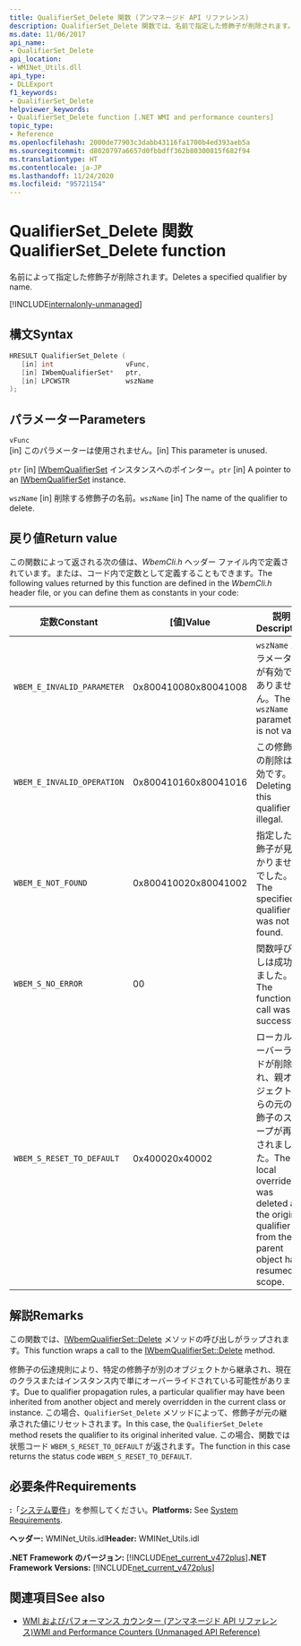 ```yaml
---
title: QualifierSet_Delete 関数 (アンマネージド API リファレンス)
description: QualifierSet_Delete 関数では、名前で指定した修飾子が削除されます。
ms.date: 11/06/2017
api_name:
- QualifierSet_Delete
api_location:
- WMINet_Utils.dll
api_type:
- DLLExport
f1_keywords:
- QualifierSet_Delete
helpviewer_keywords:
- QualifierSet_Delete function [.NET WMI and performance counters]
topic_type:
- Reference
ms.openlocfilehash: 2000de77903c3dabb43116fa1700b4ed393aeb5a
ms.sourcegitcommit: d8020797a6657d0fbbdff362b80300815f682f94
ms.translationtype: HT
ms.contentlocale: ja-JP
ms.lasthandoff: 11/24/2020
ms.locfileid: "95721154"
---
```

# <a name="qualifierset_delete-function"></a><span data-ttu-id="87d5a-103">QualifierSet_Delete 関数</span><span class="sxs-lookup"><span data-stu-id="87d5a-103">QualifierSet_Delete function</span></span>

<span data-ttu-id="87d5a-104">名前によって指定した修飾子が削除されます。</span><span class="sxs-lookup"><span data-stu-id="87d5a-104">Deletes a specified qualifier by name.</span></span>  

[!INCLUDE[internalonly-unmanaged](../../../../includes/internalonly-unmanaged.md)]
  
## <a name="syntax"></a><span data-ttu-id="87d5a-105">構文</span><span class="sxs-lookup"><span data-stu-id="87d5a-105">Syntax</span></span>  
  
```cpp  
HRESULT QualifierSet_Delete (
   [in] int                  vFunc,
   [in] IWbemQualifierSet*   ptr,
   [in] LPCWSTR              wszName
);
```  

## <a name="parameters"></a><span data-ttu-id="87d5a-106">パラメーター</span><span class="sxs-lookup"><span data-stu-id="87d5a-106">Parameters</span></span>

`vFunc`  
<span data-ttu-id="87d5a-107">[in] このパラメーターは使用されません。</span><span class="sxs-lookup"><span data-stu-id="87d5a-107">[in] This parameter is unused.</span></span>

<span data-ttu-id="87d5a-108">`ptr` [in] [IWbemQualifierSet](/windows/desktop/api/wbemcli/nn-wbemcli-iwbemqualifierset) インスタンスへのポインター。</span><span class="sxs-lookup"><span data-stu-id="87d5a-108">`ptr` [in] A pointer to an [IWbemQualifierSet](/windows/desktop/api/wbemcli/nn-wbemcli-iwbemqualifierset) instance.</span></span>

<span data-ttu-id="87d5a-109">`wszName` [in] 削除する修飾子の名前。</span><span class="sxs-lookup"><span data-stu-id="87d5a-109">`wszName` [in] The name of the qualifier to delete.</span></span>

## <a name="return-value"></a><span data-ttu-id="87d5a-110">戻り値</span><span class="sxs-lookup"><span data-stu-id="87d5a-110">Return value</span></span>

<span data-ttu-id="87d5a-111">この関数によって返される次の値は、*WbemCli.h* ヘッダー ファイル内で定義されています。または、コード内で定数として定義することもできます。</span><span class="sxs-lookup"><span data-stu-id="87d5a-111">The following values returned by this function are defined in the *WbemCli.h* header file, or you can define them as constants in your code:</span></span>

|<span data-ttu-id="87d5a-112">定数</span><span class="sxs-lookup"><span data-stu-id="87d5a-112">Constant</span></span>  |<span data-ttu-id="87d5a-113">[値]</span><span class="sxs-lookup"><span data-stu-id="87d5a-113">Value</span></span>  |<span data-ttu-id="87d5a-114">説明</span><span class="sxs-lookup"><span data-stu-id="87d5a-114">Description</span></span>  |
|---------|---------|---------|
|`WBEM_E_INVALID_PARAMETER` | <span data-ttu-id="87d5a-115">0x80041008</span><span class="sxs-lookup"><span data-stu-id="87d5a-115">0x80041008</span></span> | <span data-ttu-id="87d5a-116">`wszName` パラメーターが有効ではありません。</span><span class="sxs-lookup"><span data-stu-id="87d5a-116">The `wszName` parameter is not valid.</span></span> |
|`WBEM_E_INVALID_OPERATION` | <span data-ttu-id="87d5a-117">0x80041016</span><span class="sxs-lookup"><span data-stu-id="87d5a-117">0x80041016</span></span> | <span data-ttu-id="87d5a-118">この修飾子の削除は無効です。</span><span class="sxs-lookup"><span data-stu-id="87d5a-118">Deleting this qualifier is illegal.</span></span> |
|`WBEM_E_NOT_FOUND` | <span data-ttu-id="87d5a-119">0x80041002</span><span class="sxs-lookup"><span data-stu-id="87d5a-119">0x80041002</span></span> | <span data-ttu-id="87d5a-120">指定した修飾子が見つかりませんでした。</span><span class="sxs-lookup"><span data-stu-id="87d5a-120">The specified qualifier was not found.</span></span> |
|`WBEM_S_NO_ERROR` | <span data-ttu-id="87d5a-121">0</span><span class="sxs-lookup"><span data-stu-id="87d5a-121">0</span></span> | <span data-ttu-id="87d5a-122">関数呼び出しは成功しました。</span><span class="sxs-lookup"><span data-stu-id="87d5a-122">The function call was successful.</span></span>  |
| `WBEM_S_RESET_TO_DEFAULT` | <span data-ttu-id="87d5a-123">0x40002</span><span class="sxs-lookup"><span data-stu-id="87d5a-123">0x40002</span></span> | <span data-ttu-id="87d5a-124">ローカル オーバーライドが削除され、親オブジェクトからの元の修飾子のスコープが再開されました。</span><span class="sxs-lookup"><span data-stu-id="87d5a-124">The local override was deleted and the original qualifier from the parent object has resumed scope.</span></span> |

## <a name="remarks"></a><span data-ttu-id="87d5a-125">解説</span><span class="sxs-lookup"><span data-stu-id="87d5a-125">Remarks</span></span>

<span data-ttu-id="87d5a-126">この関数では、[IWbemQualifierSet::Delete](/windows/desktop/api/wbemcli/nf-wbemcli-iwbemqualifierset-delete) メソッドの呼び出しがラップされます。</span><span class="sxs-lookup"><span data-stu-id="87d5a-126">This function wraps a call to the [IWbemQualifierSet::Delete](/windows/desktop/api/wbemcli/nf-wbemcli-iwbemqualifierset-delete) method.</span></span>

<span data-ttu-id="87d5a-127">修飾子の伝達規則により、特定の修飾子が別のオブジェクトから継承され、現在のクラスまたはインスタンス内で単にオーバーライドされている可能性があります。</span><span class="sxs-lookup"><span data-stu-id="87d5a-127">Due to qualifier propagation rules, a particular qualifier may have been inherited from another object and merely overridden in the current class or instance.</span></span> <span data-ttu-id="87d5a-128">この場合、`QualifierSet_Delete` メソッドによって、修飾子が元の継承された値にリセットされます。</span><span class="sxs-lookup"><span data-stu-id="87d5a-128">In this case, the `QualifierSet_Delete` method resets the qualifier to its original inherited value.</span></span> <span data-ttu-id="87d5a-129">この場合、関数では状態コード `WBEM_S_RESET_TO_DEFAULT` が返されます。</span><span class="sxs-lookup"><span data-stu-id="87d5a-129">The function in this case returns the status code `WBEM_S_RESET_TO_DEFAULT`.</span></span>

## <a name="requirements"></a><span data-ttu-id="87d5a-130">必要条件</span><span class="sxs-lookup"><span data-stu-id="87d5a-130">Requirements</span></span>  

 <span data-ttu-id="87d5a-131">**:**「[システム要件](../../get-started/system-requirements.md)」を参照してください。</span><span class="sxs-lookup"><span data-stu-id="87d5a-131">**Platforms:** See [System Requirements](../../get-started/system-requirements.md).</span></span>  
  
 <span data-ttu-id="87d5a-132">**ヘッダー:** WMINet_Utils.idl</span><span class="sxs-lookup"><span data-stu-id="87d5a-132">**Header:** WMINet_Utils.idl</span></span>  
  
 <span data-ttu-id="87d5a-133">**.NET Framework のバージョン:** [!INCLUDE[net_current_v472plus](../../../../includes/net-current-v472plus.md)]</span><span class="sxs-lookup"><span data-stu-id="87d5a-133">**.NET Framework Versions:** [!INCLUDE[net_current_v472plus](../../../../includes/net-current-v472plus.md)]</span></span>  
  
## <a name="see-also"></a><span data-ttu-id="87d5a-134">関連項目</span><span class="sxs-lookup"><span data-stu-id="87d5a-134">See also</span></span>

- [<span data-ttu-id="87d5a-135">WMI およびパフォーマンス カウンター (アンマネージド API リファレンス)</span><span class="sxs-lookup"><span data-stu-id="87d5a-135">WMI and Performance Counters (Unmanaged API Reference)</span></span>](index.md)
